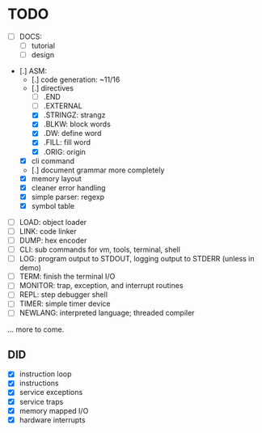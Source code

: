 # TODO #

- [ ] DOCS:
  - [ ] tutorial
  - [ ] design
- [.] ASM:
  - [.] code generation: ~11/16
  - [.] directives
    - [ ] .END
    - [ ] .EXTERNAL
    - [x] .STRINGZ: strangz
    - [x] .BLKW: block words
    - [x] .DW: define word
    - [x] .FILL: fill word
    - [x] .ORIG: origin
  - [x] cli command
  - [.] document grammar more completely
  - [x] memory layout
  - [x] cleaner error handling
  - [x] simple parser: regexp
  - [x] symbol table
- [ ] LOAD: object loader
- [ ] LINK: code linker
- [ ] DUMP: hex encoder
- [ ] CLI: sub commands for vm, tools, terminal, shell
- [ ] LOG: program output to STDOUT, logging output to STDERR (unless in
      demo)
- [ ] TERM: finish the terminal I/O
- [ ] MONITOR: trap, exception, and interrupt routines
- [ ] REPL: step debugger shell
- [ ] TIMER: simple timer device
- [ ] NEWLANG: interpreted language; threaded compiler

... more to come.

## DID ##

- [x] instruction loop
- [x] instructions
- [x] service exceptions
- [x] service traps
- [x] memory mapped I/O
- [x] hardware interrupts
